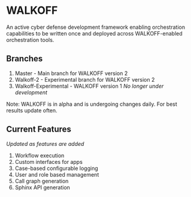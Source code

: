 # WALKOFF
An active cyber defense development framework enabling orchestration capabilities to be written once and deployed across WALKOFF-enabled orchestration tools. 

## Branches
1. Master - Main branch for WALKOFF version 2 
2. Walkoff-2 - Experimental branch for WALKOFF version 2
3. Walkoff-Experimental - WALKOFF version 1  *No longer under development*

Note: WALKOFF is in alpha and is undergoing changes daily.  For best results update often. 

## Current Features
*Updated as features are added*

1. Workflow execution
2. Custom interfaces for apps
3. Case-based configurable logging
4. User and role based management
5. Call graph generation 
6. Sphinx API generation

